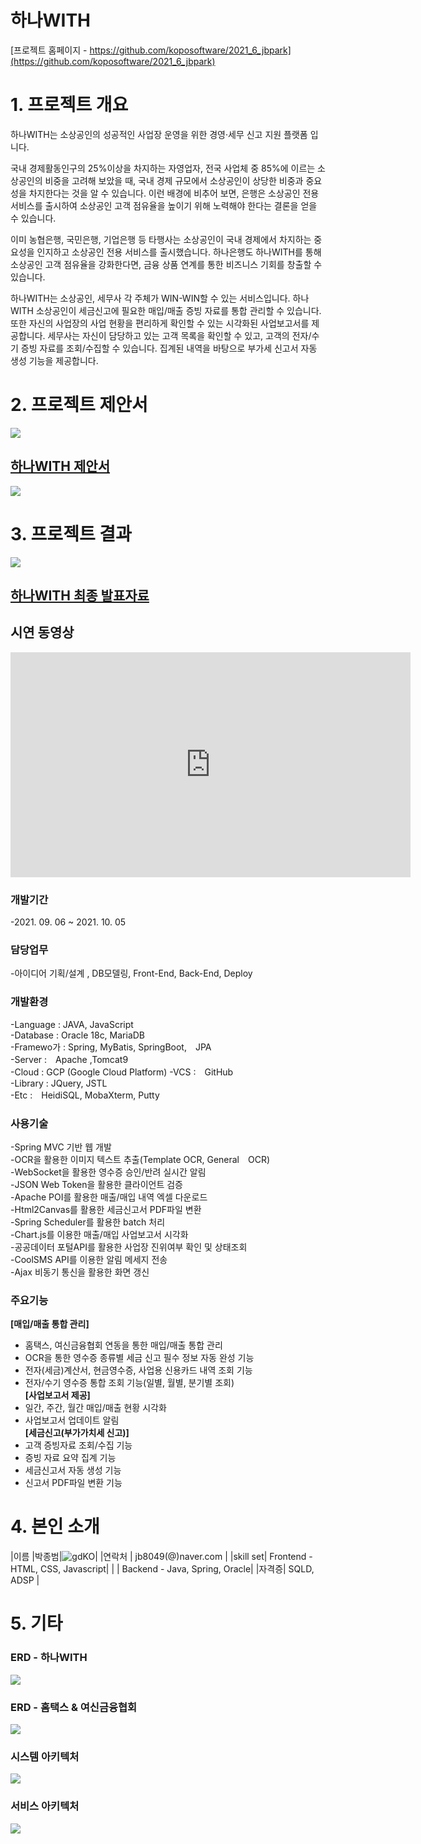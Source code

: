 # 하나WITH

[프로젝트 홈페이지 - https://github.com/koposoftware/2021_6_jbpark](https://github.com/koposoftware/2021_6_jbpark)

# 1. 프로젝트 개요

하나WITH는 소상공인의 성공적인 사업장 운영을 위한 경영·세무 신고 지원 플랫폼 입니다.

국내 경제활동인구의 25%이상을 차지하는 자영업자, 전국 사업체 중 85%에 이르는 소상공인의 비중을 고려해 보았을 때, 국내 경제 규모에서 소상공인이 상당한 비중과 중요성을 차지한다는 것을 알 수 있습니다. 이런 배경에 비추어 보면, 은행은 소상공인 전용 서비스를 출시하여 소상공인 고객 점유율을 높이기 위해 노력해야 한다는 결론을 얻을 수 있습니다.

이미 농협은행, 국민은행, 기업은행 등 타행사는 소상공인이 국내 경제에서 차지하는 중요성을 인지하고 소상공인 전용 서비스를 출시했습니다. 하나은행도 하나WITH를 통해 소상공인 고객 점유율을 강화한다면, 금융 상품 연계를 통한 비즈니스 기회를 창출할 수 있습니다.

하나WITH는 소상공인, 세무사 각 주체가 WIN-WIN할 수 있는 서비스입니다. 하나WITH 소상공인이 세금신고에 필요한 매입/매출 증빙 자료를 통합 관리할 수 있습니다. 또한 자신의 사업장의 사업 현황을 편리하게 확인할 수 있는 시각화된 사업보고서를 제공합니다. 세무사는 자신이 담당하고 있는 고객 목록을 확인할 수 있고, 고객의 전자/수기 증빙 자료를 조회/수집할 수 있습니다. 집계된 내역을 바탕으로 부가세 신고서 자동 생성 기능을 제공합니다.





# 2. 프로젝트 제안서
<img src="logo.png"/><br>
## [**하나WITH 제안서**](/하나WITH_제안서.pptx)<br>
<img src="proposal2.JPG"/><br>

# 3. 프로젝트 결과
   <img src="logo.png"/><br>
## [**하나WITH 최종 발표자료**](/하나WITH_최종발표자료.pptx)<br>




## 시연 동영상 
   
   <iframe id="ytplayer" type="text/html" width="640" height="360" src="https://www.youtube.com/embed/n-vYRwkgDJQ" frameborder="0"></iframe>


### 개발기간
-2021. 09. 06 ~ 2021. 10. 05<br>

### 담당업무
-아이디어 기획/설계 , DB모델링, Front-End, Back-End, Deploy<br>

### 개발환경<br>
-Language : JAVA, JavaScript<br>
-Database : Oracle 18c, MariaDB<br>
-Framewo가 : Spring, MyBatis, SpringBoot,　JPA<br>
-Server :　Apache ,Tomcat9<br>
-Cloud : GCP (Google Cloud Platform)
-VCS :　GitHub<br>
-Library : JQuery, JSTL<br>
-Etc :　HeidiSQL, MobaXterm, Putty<br>

### 사용기술
-Spring MVC 기반 웹 개발<br>
-OCR을 활용한 이미지 텍스트 추출(Template OCR, General　OCR)<br>
-WebSocket을 활용한 영수증 승인/반려 실시간 알림<br>
-JSON Web Token을 활용한 클라이언트 검증<br>
-Apache POI를 활용한 매출/매입 내역 엑셀 다운로드<br>
-Html2Canvas를 활용한 세금신고서 PDF파일 변환<br>
-Spring Scheduler를 활용한 batch 처리<br>
-Chart.js를 이용한 매출/매입 사업보고서 시각화<br>
-공공데이터 포털API를 활용한 사업장 진위여부 확인 및 상태조회<br>
-CoolSMS API를 이용한 알림 메세지 전송<br>
-Ajax 비동기 통신을 활용한 화면 갱신<br>

### 주요기능
**[매입/매출 통합 관리]**<br>
- 홈택스, 여신금융협회 연동을 통한 매입/매출 통합 관리<br>
- OCR을 통한 영수증 종류별 세금 신고 필수 정보 자동 완성 기능<br>
- 전자(세금)계산서, 현금영수증, 사업용 신용카드 내역 조회 기능<br>
- 전자/수기 영수증 통합 조회 기능(일별, 월별, 분기별 조회)<br>
**[사업보고서 제공]**<br>
- 일간, 주간, 월간 매입/매출 현황 시각화<br>
- 사업보고서 업데이트 알림<br>
**[세금신고(부가가치세 신고)]**<br>
- 고객 증빙자료 조회/수집 기능<br>
- 증빙 자료 요약 집계 기능<br>
- 세금신고서 자동 생성 기능<br>
- 신고서 PDF파일 변환 기능<br>


# 4. 본인 소개

|이름 |박종범|![gdKO](/picture.jpg)|
|연락처 | jb8049(@)naver.com |
|skill set| Frontend - HTML, CSS, Javascript|
| | Backend - Java, Spring, Oracle|
|자격증| SQLD, ADSP |

# 5. 기타

### **ERD - 하나WITH**
 <img src="hanawith_erd.png"/><br>


### **ERD - 홈택스 & 여신금융협회**
 <img src="others_erd.png"/><br>


### **시스템 아키텍처**
<img src="system.png"/><br>



### **서비스 아키텍처**
<img src="service.png"/><br>



 
